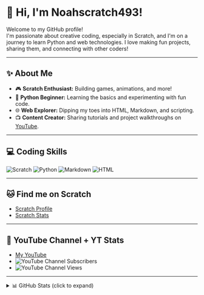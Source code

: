 # 👋 Hi, I'm Noahscratch493!

Welcome to my GitHub profile!  
I'm passionate about creative coding, especially in Scratch, and I'm on a journey to learn Python and web technologies. I love making fun projects, sharing them, and connecting with other coders!

---

## ✨ About Me

- 🎮 **Scratch Enthusiast:** Building games, animations, and more!
- 🐍 **Python Beginner:** Learning the basics and experimenting with fun code.
- 🌐 **Web Explorer:** Dipping my toes into HTML, Markdown, and scripting.
- 📺 **Content Creator:** Sharing tutorials and project walkthroughs on [YouTube](https://www.youtube.com/channel/UCSN4-8b7bo3_bz_XRS9ZdBQ).
---

## 💻 Coding Skills

![Scratch](https://img.shields.io/badge/Scratch-Master-orange?logo=scratch&logoColor=white)
![Python](https://img.shields.io/badge/Python-Beginner-blue?logo=python&logoColor=white)
![Markdown](https://img.shields.io/badge/Markdown-Good-darkgreen?logo=markdown&logoColor=white)
![HTML](https://img.shields.io/badge/HTML-A%20Bit-yellow?logo=html5&logoColor=white)

---

## 🐱 Find me on Scratch
- [Scratch Profile](https://scratch.mit.edu/users/Noahscratch493)
- [Scratch Stats](https://scratchstats.pages.dev/?user=Noahscratch493)

---

## 🎥 YouTube Channel + YT Stats
- [My YouTube](https://www.youtube.com/channel/UCSN4-8b7bo3_bz_XRS9ZdBQ)
- ![YouTube Channel Subscribers](https://img.shields.io/youtube/channel/subscribers/UCSN4-8b7bo3_bz_XRS9ZdBQ)
- ![YouTube Channel Views](https://img.shields.io/youtube/channel/views/UCSN4-8b7bo3_bz_XRS9ZdBQ)

---

<details>
  <summary>📊 GitHub Stats (click to expand)</summary>

  ### GitHub Stats
  <p>
    <img align="center" src="https://github-readme-stats.vercel.app/api?username=Noahscratch493&show_icons=true&theme=dark&locale=en" alt="GitHub Stats" />
  </p>
  <p>
    <img align="center" src="https://github-readme-stats.vercel.app/api/top-langs/?username=noahscratch493&theme=vue-dark&show_icons=true&hide_border=true&layout=compact" alt="GitHub - Most used Languages" />
  </p>
</details>
